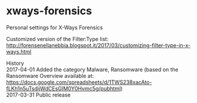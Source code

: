 # xways-forensics
Personal settings for X-Ways Forensics

Customized version of the Filter:Type list:<BR>
http://forensenellanebbia.blogspot.it/2017/03/customizing-filter-type-in-x-ways.html

History<BR>
2017-04-01 Added the category Malware, Ransomware (based on the Ransomware Overview available at:<BR>
https://docs.google.com/spreadsheets/d/1TWS238xacAto-fLKh1n5uTsdijWdCEsGIM0Y0Hvmc5g/pubhtml)<BR>
2017-03-31 Public release
